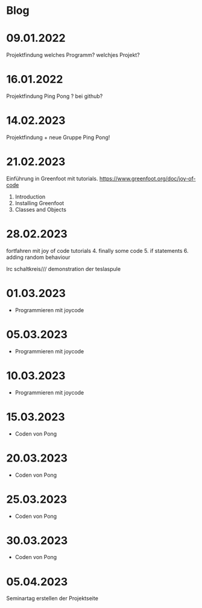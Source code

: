 # Blog

# 09.01.2022
Projektfindung welches Programm? welchjes Projekt?


# 16.01.2022
Projektfindung Ping Pong ? bei github?

# 14.02.2023
Projektfindung + neue Gruppe  Ping Pong!

# 21.02.2023
Einführung in Greenfoot mit tutorials. https://www.greenfoot.org/doc/joy-of-code
1. Introduction
2. Installing Greenfoot
3. Classes and Objects

# 28.02.2023

fortfahren mit joy of code tutorials
4. finally some code
5. if statements
6. adding random behaviour


lrc schaltkreis/// demonstration der teslaspule

# 01.03.2023
* Programmieren mit joycode
# 05.03.2023
* Programmieren mit joycode
# 10.03.2023
* Programmieren mit joycode
# 15.03.2023
* Coden von Pong
# 20.03.2023
* Coden von Pong
# 25.03.2023
* Coden von Pong
# 30.03.2023
* Coden von Pong
# 05.04.2023
Seminartag
erstellen der Projektseite



